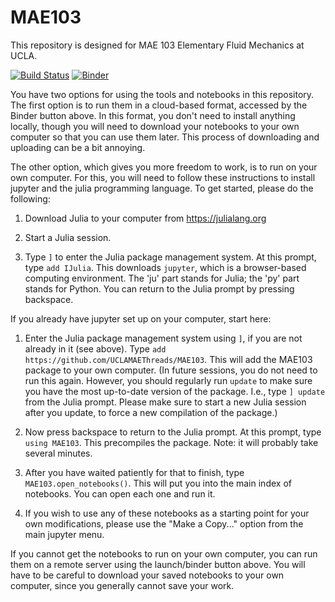 # MAE103

This repository is designed for MAE 103 Elementary Fluid Mechanics at UCLA.

[![Build Status](https://github.com/UCLAMAEThreads/MAE103/actions/workflows/CI.yml/badge.svg)](https://github.com/UCLAMAEThreads/MAE103/actions/workflows/CI.yml) [![Binder](https://mybinder.org/badge_logo.svg)](https://mybinder.org/v2/gh/UCLAMAEThreads/MAE103/HEAD)

You have two options for using the tools and notebooks in this repository. The first option is to run them in a cloud-based format, accessed by the Binder button above. In this format, you don't need to install anything locally, though you will need to download your notebooks to your own computer so that you can use them later. This process of downloading and uploading can be a bit annoying.

The other option, which gives you more freedom to work, is to run on your own computer. For this, you will need to follow these instructions to install jupyter and the julia programming language. To get started, please do the following:

1. Download Julia to your computer from https://julialang.org

2. Start a Julia session.

3. Type `]` to enter the Julia package management system. At this prompt, type `add IJulia`. This downloads `jupyter`, which is a browser-based computing environment. The 'ju' part stands for Julia; the 'py' part stands for Python. You can return to the Julia prompt by pressing backspace.

If you already have jupyter set up on your computer, start here:

1. Enter the Julia package management system using `]`, if you are not already in it (see above). Type `add https://github.com/UCLAMAEThreads/MAE103`. This will add the MAE103 package to your own computer. (In future sessions, you do not need to run this again. However, you should regularly run `update` to make sure you have the most up-to-date version of the package. I.e., type `] update` from the Julia prompt. Please make sure to start a new Julia session after you update, to force a new compilation of the package.)

2. Now press backspace to return to the Julia prompt. At this prompt, type `using MAE103`. This precompiles the package. Note: it will probably take several minutes.

3. After you have waited patiently for that to finish, type `MAE103.open_notebooks()`. This will put you into the main index of notebooks. You can open each one and run it.

4. If you wish to use any of these notebooks as a starting point for your own modifications, please use the "Make a Copy..." option from the main jupyter menu.


If you cannot get the notebooks to run on your own computer, you can run them on a remote server using the launch/binder button above. You will have to be careful to download your saved notebooks to your own computer, since you generally cannot save your work.

